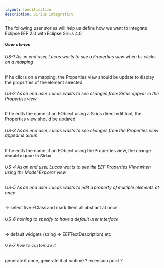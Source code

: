 ```yaml
---
layout: specification
description: Sirius Integration
---
```

The following user stories will help us define how we want to integrate Eclipse EEF 2.0 with Eclipse Sirius 4.0

##### User stories

###### US-1 As an end user, Lucas wants to see a Properties view when he clicks on a mapping

If he clicks on a mapping, the Properties view should be update to display the properties of the element selected

###### US-2 As an end user, Lucas wants to see changes from Sirius appear in the Properties view

If he edits the name of an EObject using a Sirius direct edit tool, the Properties view should be updated

###### US-3 As an end user, Lucas wants to see changes from the Properties view appear in Sirius

If he edits the name of an EObject using the Properties view, the change should appear in Sirius

###### US-4 As an end user, Lucas wants to see the EEF Properties View when using the Model Explorer view


###### US-5 As an end user, Lucas wants to edit a property of multiple elements at once

-> select five EClass and mark them all abstract at once

###### US-6 nothing to specify to have a default user interface

-> default widgets (string -> EEFTextDescription) etc

###### US-7 how to customize it

generate it once, generate it at runtime ? extension point ?
